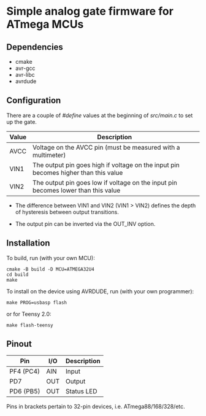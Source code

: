 Simple analog gate firmware for ATmega MCUs
===========================================

Dependencies
------------

+ cmake
+ avr-gcc
+ avr-libc
+ avrdude


Configuration
-------------

There are a couple of _#define_ values at the beginning of _src/main.c_ to set up the gate.

| Value | Description                                                                         |
|-------|-------------------------------------------------------------------------------------|
| AVCC  | Voltage on the AVCC pin (must be measured with a multimeter)                        |
| VIN1  | The output pin goes high if voltage on the input pin becomes higher than this value |
| VIN2  | The output pin goes low if voltage on the input pin becomes lower than this value   |

* The difference between VIN1 and VIN2 (VIN1 > VIN2) defines the depth of hysteresis between output transitions.

* The output pin can be inverted via the OUT_INV option.


Installation
------------

To build, run (with your own MCU):

    cmake -B build -D MCU=ATMEGA32U4
	cd build
    make

To install on the device using AVRDUDE, run (with your own programmer):

	make PROG=usbasp flash

or for Teensy 2.0:

    make flash-teensy


Pinout
------

| Pin       | I/O | Description    |
|-----------|-----|----------------|
| PF4 (PC4) | AIN | Input          |
| PD7       | OUT | Output         |
| PD6 (PB5) | OUT | Status LED     |

Pins in brackets pertain to 32-pin devices, i.e. ATmega88/168/328/etc.
